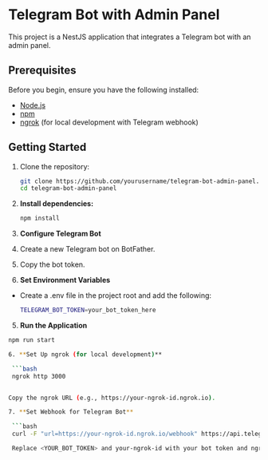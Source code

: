 # Telegram Bot with Admin Panel

This project is a NestJS application that integrates a Telegram bot with an admin panel.

## Prerequisites

Before you begin, ensure you have the following installed:

- [Node.js](https://nodejs.org/)
- [npm](https://www.npmjs.com/)
- [ngrok](https://ngrok.com/) (for local development with Telegram webhook)

## Getting Started

1. Clone the repository:

   ```bash
   git clone https://github.com/yourusername/telegram-bot-admin-panel.git
   cd telegram-bot-admin-panel

2. **Install dependencies:**

   ```bash
   npm install

3. **Configure Telegram Bot**

1. Create a new Telegram bot on BotFather.
2. Copy the bot token.

4. **Set Environment Variables**

- Create a .env file in the project root and add the following:

   ```bash
   TELEGRAM_BOT_TOKEN=your_bot_token_here

5. **Run the Application**

  ```bash
  npm run start

6. **Set Up ngrok (for local development)**

   ```bash
   ngrok http 3000


  Copy the ngrok URL (e.g., https://your-ngrok-id.ngrok.io).

7. **Set Webhook for Telegram Bot**

   ```bash
   curl -F "url=https://your-ngrok-id.ngrok.io/webhook" https://api.telegram.org/bot<YOUR_BOT_TOKEN>/setWebhook

   Replace <YOUR_BOT_TOKEN> and your-ngrok-id with your bot token and ngrok ID.
